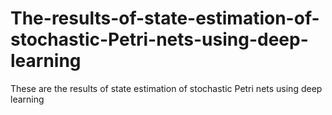 # The-results-of-state-estimation-of-stochastic-Petri-nets-using-deep-learning
These are the results of state estimation of stochastic Petri nets using deep learning
